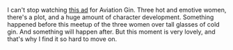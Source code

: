I can't stop watching <a href="https://twitter.com/VancityReynolds/status/1203118775815622664">this ad</a> for Aviation Gin. Three hot and emotive women, there's a plot, and a huge amount of character development. Something happened before this meetup of the three women over tall glasses of cold gin. And something will happen after. But this moment is very lovely, and that's why I find it so hard to move on. 

